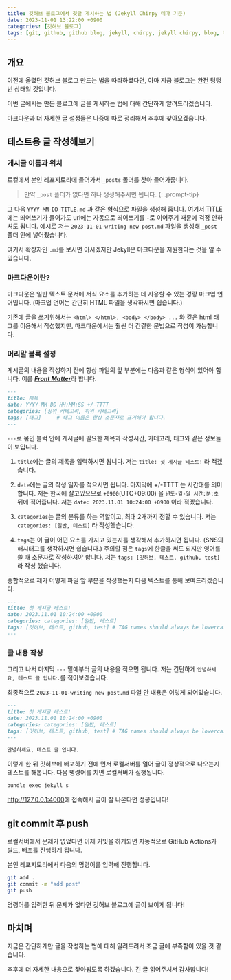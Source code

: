 ```yaml
---
title: 깃허브 블로그에서 첫글 게시하는 법 (Jekyll Chirpy 테마 기준)
date: 2023-11-01 13:22:00 +0900
categories: [깃허브 블로그]
tags: [git, github, github blog, jekyll, chirpy, jekyll chirpy, blog, tutorial, wsl, windows,]     # TAG names should always be lowercase
---
```


## 개요

이전에 올렸던 깃허브 블로그 만드는 법을 따라하셨다면, 아마 지금 블로그는 완전 텅텅 빈 상태일 것입니다.

이번 글에서는 만든 블로그에 글을 게시하는 법에 대해 간단하게 알려드리겠습니다.

마크다운과 더 자세한 글 설정들은 나중에 따로 정리해서 추후에 찾아오겠습니다.

## 테스트용 글 작성해보기
### 게시글 이름과 위치
로컬에서 본인 레포지토리에 들어가서 `_posts` 폴더를 찾아 들어가줍니다.

> 만약 `_post` 폴더가 없다면 하나 생성해주시면 됩니다.
{: .prompt-tip}

그 다음 `YYYY-MM-DD-TITLE.md` 과 같은 형식으로 파일을 생성해 줍니다.
여기서 TITLE에는 띄어쓰기가 들어가도 url에는 자동으로 띄어쓰기를 `-`로 이어주기 때문에 걱정 안하셔도 됩니다.
예시로 저는 `2023-11-01-writing new post.md` 파일을 생성해 `_post` 폴더 안에 넣어줬습니다.

여기서 확장자인 `.md`를 보시면 아시겠지만 Jekyll은 마크다운을 지원한다는 것을 알 수 있습니다.

### 마크다운이란?
마크다운은 일반 텍스트 문서에 서식 요소를 추가하는 데 사용할 수 있는 경량 마크업 언어입니다. (마크업 언어는 간단히 HTML 파일을 생각하시면 쉽습니다.)

기존에 글을 쓰기위해서는 `<html> </html>, <body> </body> ...` 와 같은 html 태그를 이용해서 작성했지만, 마크다운에서는 훨씬 더 간결한 문법으로 작성이 가능합니다.

### 머리말 블록 설정
게시글의 내용을 작성하기 전에 항상 파일의 앞 부분에는 다음과 같은 형식이 있어야 합니다. 이를 [***Front Matter***](https://jekyllrb.com/docs/front-matter/)라 합니다.

```md
---
title: 제목
date: YYYY-MM-DD HH:MM:SS +/-TTTT
categories: [상위_카테고리, 하위_카테고리]
tags: [태그]     # 태그 이름은 항상 소문자로 표기해야 합니다.
---
```

`---`로 묶인 블럭 안에 게시글에 필요한 제목과 작성시간, 카테고리, 태그와 같은 정보들이 보입니다.

1. `title`에는 글의 제목을 입력하시면 됩니다. 저는 `title: 첫 게시글 테스트!` 라 적겠습니다.

2. `date`에는 글의 작성 일자를 적으시면 됩니다. 마지막에 +/-TTTT 는 시간대를 의미합니다.
저는 한국에 살고있으므로 `+0900`(UTC+09:00) 을 `년도-월-일 시간:분:초` 뒤에 적어줍니다. 
저는 `date: 2023.11.01 10:24:00 +0900` 이라 적겠습니다.

3. `categories`는 글의 분류를 하는 역할이고, 최대 2개까지 정할 수 있습니다. 
저는 `categories: [일반, 테스트]` 라 작성했습니다.

4. `tags`는 이 글이 어떤 요소를 가지고 있는지를 생각해서 추가하시면 됩니다. (SNS의 해시태그를 생각하시면 쉽습니다.) 
주의할 점은 `tags`에 한글을 써도 되지만 영어를 쓸 때 소문자로 작성하셔야 합니다.
저는 `tags: [깃허브, 테스트, github, test]` 라 작성 했습니다.

종합적으로 제가 어떻게 파일 앞 부분을 작성했는지 다음 텍스트를 통해 보여드리겠습니다.

```md
---
title: 첫 게시글 테스트!
date: 2023.11.01 10:24:00 +0900
categories: categories: [일반, 테스트]
tags: [깃허브, 테스트, github, test] # TAG names should always be lowercase
---
```

### 글 내용 작성
그리고 나서 마지막 `---` 밑에부터 글의 내용을 적으면 됩니다. 저는 간단하게 `안녕하세요, 테스트 글 입니다.`를 적어보겠습니다.

최종적으로 `2023-11-01-writing new post.md` 파일 안 내용은 이렇게 되어있습니다.

```md
---
title: 첫 게시글 테스트!
date: 2023.11.01 10:24:00 +0900
categories: categories: [일반, 테스트]
tags: [깃허브, 테스트, github, test] # TAG names should always be lowercase
---

안녕하세요, 테스트 글 입니다.
```

이렇게 한 뒤 깃허브에 배포하기 전에 먼저 로컬서버를 열어 글이 정상적으로 나오는지 테스트를 해봅니다. 다음 명령어를 치면 로컬서버가 실행됩니다.

```bash
bundle exec jekyll s
```

<http://127.0.0.1:4000>에 접속해서 글이 잘 나온다면 성공입니다!

## git commit 후 push
로컬서버에서 문제가 없었다면 이제 커밋을 하게되면 자동적으로 GitHub Actions가 빌드, 배포를 진행하게 됩니다. 

본인 레포지토리에서 다음의 명령어를 입력해 진행합니다.

```bash
git add .
git commit -m "add post"
git push
```

명령어를 입력한 뒤 문제가 없다면 깃허브 블로그에 글이 보이게 됩니다!

## 마치며
지금은 간단하게만 글을 작성하는 법에 대해 알려드려서 조금 글에 부족함이 있을 것 같습니다.

추후에 더 자세한 내용으로 찾아뵙도록 하겠습니다. 긴 글 읽어주셔서 감사합니다!